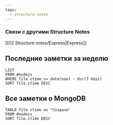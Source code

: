 ```yaml
---
tags:
  - structure-notes
---
```

### Связи с другими Structure Notes
[[02 Structure notes/Express|Express]]
## Последние заметки за неделю
```dataview
LIST
FROM #nodejs   
WHERE file.ctime >= date(now) - dur(7 days)
SORT file.ctime DESC
```
## Все заметки о MongoDB
```dataview
TABLE file.ctime as "Создана"
FROM #nodejs  
SORT file.ctime DESC
```
